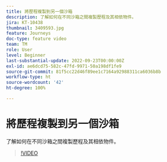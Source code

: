 ```yaml
---
title: 將歷程複製到另一個沙箱
description: 了解如何在不同沙箱之間複製歷程及其相依物件。
jira: KT-10438
thumbnail: 3409593.jpg
feature: Journeys
doc-type: feature video
team: TM
role: User
level: Beginner
last-substantial-update: 2022-09-23T00:00:00Z
exl-id: ae6dcd75-582c-47fd-9971-50a198df1fe9
source-git-commit: 81f5cc22d46f89ee1c7164a92988311ca6036b8b
workflow-type: ht
source-wordcount: '42'
ht-degree: 100%

---
```


# 將歷程複製到另一個沙箱

了解如何在不同沙箱之間複製歷程及其相依物件。

>[!VIDEO](https://video.tv.adobe.com/v/3409593?quality=12&learn=on)
